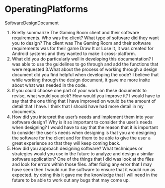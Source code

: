 # OperatingPlatforms
SoftwareDesignDocument
1. Briefly summarize The Gaming Room client and their software requirements. Who was the client? What type of software did they want you to design?
  The client was The Gaming Room and their software requirements was for their game Draw It or Lose It, it was created for Android systems and they wanted to make it cross-platform.
2. What did you do particularly well in developing this documentation?
  I was able to use the guidelines to go through and add the functions that were requested
3.What about the process of working through a design document did you find helpful when developing the code?
  I believe that while working through the design document, it gave me more insite about what was needed in the code.
4. If you could choose one part of your work on these documents to revise, what would you pick? How would you improve it?
  I would have to say that the one thing that I have improved on would be the amount of detail that I have. I think that I should have had more detail in my documents.
5. How did you interpret the user’s needs and implement them into your software design? Why is it so important to consider the user’s needs when designing?
  I would have to say that the reason that it is important to consider the user's needs when designing is that you are designing the software for the client and for them to be able to give the user a great experience so that they will keep coming back.
6. How did you approach designing software? What techniques or strategies would you use in the future to analyze and design a similar software application?
  One of the things that I did was look at the files and look for errors within those files. after fixing any error that I may have seen then I would run the software to ensure that it would run as expected. by doing this it gave me the knowledge that I will need in the future to be able to work out any bugs that may come up.
